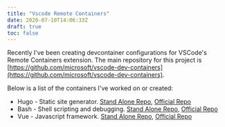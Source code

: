 ```yaml
---
title: "Vscode Remote Containers"
date: 2020-07-10T14:06:33Z
draft: true
toc: false
---
```


Recently I've been creating devcontainer configurations for VSCode's Remote Containers extension. The main repository for this project is [https://github.com/microsoft/vscode-dev-containers](https://github.com/microsoft/vscode-dev-containers).

Below is a list of the containers I've worked on or created:

* Hugo - Static site generator. [Stand Alone Repo](https://github.com/AarynSmith/vscode-dev-container-hugo/), [Official Repo](https://github.com/microsoft/vscode-dev-containers/tree/master/containers/hugo)
* Bash - Shell scripting and debugging. [Stand Alone Repo](https://github.com/AarynSmith/vscode-dev-container-bash/), [Official Repo](https://github.com/microsoft/vscode-dev-containers/tree/master/containers/bash)
* Vue - Javascript framework. [Stand Alone Repo](https://github.com/AarynSmith/vscode-dev-container-vue/), [Official Repo](https://github.com/microsoft/vscode-dev-containers/tree/master/containers/vue)
